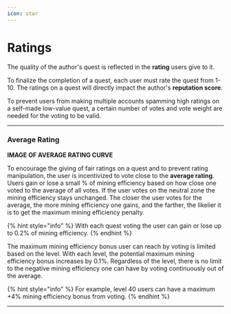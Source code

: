 ```yaml
---
icon: star
---
```


# Ratings

The quality of the author's quest is reflected in the **rating** users give to it. 

To finalize the completion of a quest, each user must rate the quest from 1-10. 
The ratings on a quest will directly impact the author's **reputation score**. 

To prevent users from making multiple accounts spamming high ratings on a self-made low-value quest, a certain number of votes and vote weight are needed for the voting to be valid. 

***

### Average Rating

**IMAGE OF AVERAGE RATING CURVE**

To encourage the giving of fair ratings on a quest and to prevent rating manipulation, the user is incentivized to vote close to the **average rating**. Users gain or lose a small % of mining efficiency based on how close one voted to the average of all votes. If the user votes on the neutral zone the mining efficiency stays unchanged. The closer the user votes for the average, the more mining efficiency one gains, and the farther, the likelier it is to get the maximum mining efficiency penalty.

{% hint style="info" %}
With each quest voting the user can gain or lose up to 0.2% of mining efficiency.
{% endhint %}

The maximum mining efficiency bonus user can reach by voting is limited based on the level. With each level, the potential maximum mining efficiency bonus increases by 0.1%. Regardless of the level, there is no limit to the negative mining efficiency one can have by voting continuously out of the average.

{% hint style="info" %}
For example, level 40 users can have a maximum +4% mining efficiency bonus from voting.
{% endhint %}

***